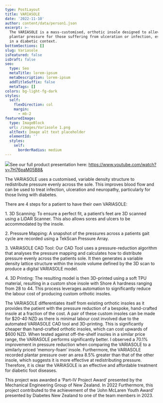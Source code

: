 ```yaml
---
type: PostLayout
title: VARIASOLE
date: '2022-11-10'
author: content/data/person1.json
excerpt: >-
  The VARIASOLE is a mass-customised, orthotic insole designed to alleviate
  plantar pressure for those suffering from ulceration or infection, especially
  in a diabetic context.
bottomSections: []
slug: Variasole
isFeatured: false
isDraft: false
seo:
  type: Seo
  metaTitle: lorem-ipsum
  metaDescription: lorem-ipsum
  addTitleSuffix: false
  metaTags: []
colors: bg-light-fg-dark
styles:
  self:
    flexDirection: col
    margin:
      - mb-2
featuredImage:
  type: ImageBlock
  url: /images/Variasole 1.png
  altText: Image alt text placeholder
  elementId: ''
  styles:
    self:
      borderRadius: medium
---
```

![](/images/Variasole%201.png)See our full product presentation here: [https://www.youtube.com/watch?v=7H76paM05B8& ](https://www.youtube.com/watch?v=7H76paM05B8&)

The VARIASOLE uses a customised, variable density structure to redistribute pressure evenly across the sole. This improves blood flow and can be used to treat infection, ulceration and neuropathy, particularly for those living with diabetes.

There are 4 steps for a patient to have their own VARIASOLE:

1\. 3D Scanning: To ensure a perfect fit, a patient’s feet are 3D scanned using a LiDAR Scanner. This also allows sores and ulcers to be accommodated by the insole.

2\. Pressure Mapping: A snapshot of the pressures across a patients gait cycle are recorded using a TekScan Pressure Array.

3\. VARIASOLE CAD Tool: Our CAD Tool uses a pressure-reduction algorithm that analyses the pressure mapping and calculates how to distribute pressure evenly across the patients sole. It then generates a variable density lattice structure within the insole volume defined by the 3D scan to produce a digital VARIASOLE model.

4\. 3D Printing: The resulting model is then 3D-printed using a soft TPU material, resulting in a custom shoe insole with Shore A hardness ranging from 28 to 44. This process leverages automation to significantly reduce the labour cost of producing custom orthotic insoles.

The VARIASOLE differentiates itself from existing orthotic insoles as it provides the patient with the pressure reduction of a bespoke, hand-crafted insole at a fraction of the cost. A pair of these custom insoles can be made for $20-40 NZD as there is minimal labour cost involved due to the automated VARIASOLE CAD tool and 3D-printing. This is significantly cheaper than hand-crafted orthotic insoles, which can cost upwards of $600 NZD. When tested against off-the-shelf insoles in a similar price range, the VARIASOLE performs significantly better. I observed a 70.1% improvement in pressure reduction when comparing the VARIASOLE to a similarly priced ‘memory-foam’ insole. Furthermore, the VARIASOLE recorded plantar pressure over an area 8.5% greater than that of the other insole, which suggests it is more effective at redistributing pressure. Therefore, it is clear the VARIASOLE is an effective and affordable treatment for diabetic foot diseases.

This project was awarded a ‘Part-IV Project Award’ presented by the Mechanical Engineering Group of New Zealand. In 2022 Furthermore, this project contributed to the achievement of the ‘John McLaren Youth Award’ presented by Diabetes New Zealand to one of the team members in 2023.
